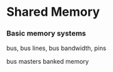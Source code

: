 Shared Memory
==============

### Basic memory systems
bus, bus lines, bus bandwidth, pins

bus masters
banked memory

 
